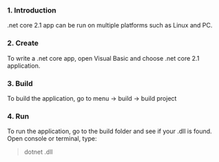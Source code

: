 ### 1. Introduction
.net core 2.1 app can be run on multiple platforms such as Linux and PC.

### 2. Create
To write a .net core app, open Visual Basic and choose .net core 2.1 application.

### 3. Build
To build the application, go to menu -> build -> build project

### 4. Run
To run the application, go to the build folder and see if your <project-name>.dll is found. Open console or terminal, type:
> dotnet <project-name>.dll
